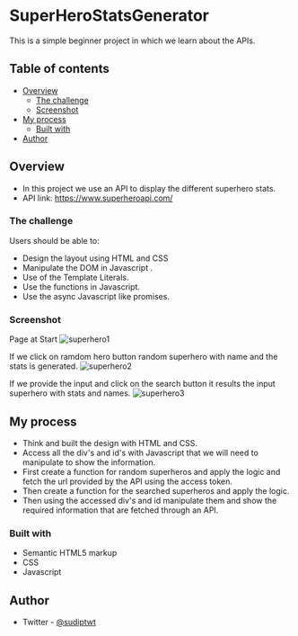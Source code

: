 # SuperHeroStatsGenerator
This is a simple beginner project in which we learn about the APIs.


## Table of contents

- [Overview](#overview)
  - [The challenge](#the-challenge)
  - [Screenshot](#screenshot)
- [My process](#my-process)
  - [Built with](#built-with)  
- [Author](#author)


## Overview

- In this project we use an API to display the different superhero stats.
- API link: https://www.superheroapi.com/

### The challenge

Users should be able to:
- Design the layout using HTML and CSS
- Manipulate the DOM in Javascript .
- Use of the Template Literals.
- Use the functions  in Javascript.
- Use the async Javascript like promises.

### Screenshot

Page at Start
![superhero1](https://user-images.githubusercontent.com/79646606/188486590-99315d6e-fa51-4dbf-85a0-381bac7fb876.png)

If we click on ramdom hero button random superhero with name and the stats is generated.
![superhero2](https://user-images.githubusercontent.com/79646606/188486595-81fa736e-4df1-4a99-882e-d0630d32dbc5.png)

If we provide the input and click on the search button it results the input superhero with stats and names.
![superhero3](https://user-images.githubusercontent.com/79646606/188486597-a6fb61d0-bb3b-4af8-9cbe-5f7b23916103.png)


## My process

- Think and built the design with HTML and CSS.
- Access all the div's and id's with Javascript that we will need to manipulate to show the information.
- First create a function for  random superheros and apply the logic and fetch the url provided by the API using the access token.
- Then create a function for the searched superheros and apply the logic.
- Then using the accessed div's and id manipulate them and show the required information that are fetched through an API.

### Built with

- Semantic HTML5 markup
- CSS 
- Javascript

## Author
- Twitter - [@sudiptwt](https://twitter.com/sudiptwt)
